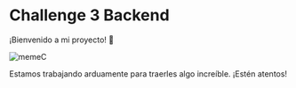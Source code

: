 # Challenge 3 Backend

¡Bienvenido a mi proyecto! 🚧

![memeC](https://github.com/framirezj/Challenge_3_backend/assets/12649259/5cf2535c-807c-49d8-8a88-dc82cbbdc7db)

Estamos trabajando arduamente para traerles algo increíble. ¡Estén atentos!
